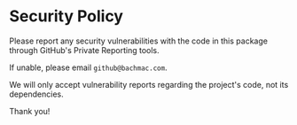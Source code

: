 # Security Policy

Please report any security vulnerabilities with the code in this package through GitHub's Private Reporting tools.

If unable, please email `github@bachmac.com`.

We will only accept vulnerability reports regarding the project's code, not its dependencies.

Thank you!
